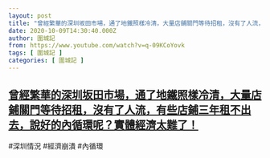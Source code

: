 ```yaml
---
layout: post
title: "曾經繁華的深圳坂田市場，通了地鐵照樣冷清，大量店鋪關門等待招租，沒有了人流，有些店鋪三年租不出去，說好的內循環呢？實體經濟太難了！"
date: 2020-10-09T14:30:40.000Z
author: 圍城記
from: https://www.youtube.com/watch?v=q-09KCoYovk
tags: [ 圍城記 ]
categories: [ 圍城記 ]
---
```

<!--1602253840000-->
[曾經繁華的深圳坂田市場，通了地鐵照樣冷清，大量店鋪關門等待招租，沒有了人流，有些店鋪三年租不出去，說好的內循環呢？實體經濟太難了！](https://www.youtube.com/watch?v=q-09KCoYovk)
------

<div>
#深圳情況 #經濟崩潰 #內循環
</div>
